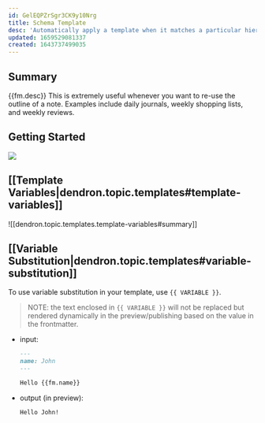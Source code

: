 ```yaml
---
id: GelEQPZrSgr3CK9y10Nrg
title: Schema Template
desc: 'Automatically apply a template when it matches a particular hierarchy pattern'
updated: 1659529081337
created: 1643737499035
---
```


## Summary

{{fm.desc}}
This is extremely useful whenever you want to re-use the outline of a note. Examples include daily journals, weekly shopping lists, and weekly reviews.  

## Getting Started
<!-- #todo: written examples -->

<a href="https://www.loom.com/share/481b7ab051394c1caa383383bd265755"> 
<img style="" src="https://cdn.loom.com/sessions/thumbnails/481b7ab051394c1caa383383bd265755-with-play.gif"> 
</a>


## [[Template Variables|dendron.topic.templates#template-variables]]

![[dendron.topic.templates.template-variables#summary]]

## [[Variable Substitution|dendron.topic.templates#variable-substitution]]

To use variable substitution in your template, use `{{ VARIABLE }}`. 

> NOTE: the text enclosed in `{{ VARIABLE }}` will not be replaced but rendered dynamically in the preview/publishing based on the value in the frontmatter. 

- input:
    ```md
    ---
    name: John
    ---

    Hello {{fm.name}}
    ```
- output (in preview):

    ```md
    Hello John!
    ```